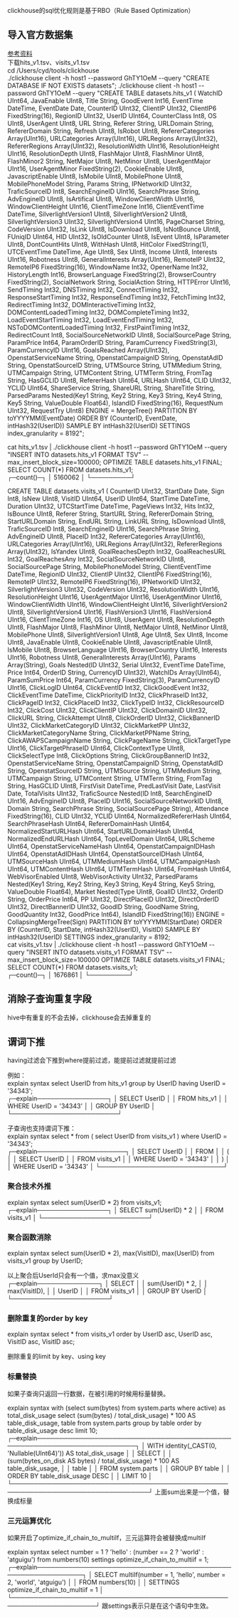 clickhouse的sql优化规则是基于RBO（Rule Based Optimization）

## 导入官方数据集

[参考资料](https://clickhouse.com/docs/zh/getting-started/example-datasets/metrica)  
下载hits_v1.tsv、visits_v1.tsv  
cd /Users/cyd/tools/clickhouse  
./clickhouse client -h host1 --password GhTY1OeM --query "CREATE DATABASE IF NOT EXISTS datasets";
./clickhouse client -h host1 --password GhTY1OeM --query "CREATE TABLE datasets.hits_v1 ( WatchID UInt64,  JavaEnable UInt8,  Title String,  GoodEvent Int16,  EventTime DateTime,  EventDate Date,  CounterID UInt32,  ClientIP UInt32,  ClientIP6 FixedString(16),  RegionID UInt32,  UserID UInt64,  CounterClass Int8,  OS UInt8,  UserAgent UInt8,  URL String,  Referer String,  URLDomain String,  RefererDomain String,  Refresh UInt8,  IsRobot UInt8,  RefererCategories Array(UInt16),  URLCategories Array(UInt16), URLRegions Array(UInt32),  RefererRegions Array(UInt32),  ResolutionWidth UInt16,  ResolutionHeight UInt16,  ResolutionDepth UInt8,  FlashMajor UInt8, FlashMinor UInt8,  FlashMinor2 String,  NetMajor UInt8,  NetMinor UInt8, UserAgentMajor UInt16,  UserAgentMinor FixedString(2),  CookieEnable UInt8, JavascriptEnable UInt8,  IsMobile UInt8,  MobilePhone UInt8,  MobilePhoneModel String,  Params String,  IPNetworkID UInt32,  TraficSourceID Int8, SearchEngineID UInt16,  SearchPhrase String,  AdvEngineID UInt8,  IsArtifical UInt8,  WindowClientWidth UInt16,  WindowClientHeight UInt16,  ClientTimeZone Int16,  ClientEventTime DateTime,  SilverlightVersion1 UInt8, SilverlightVersion2 UInt8,  SilverlightVersion3 UInt32,  SilverlightVersion4 UInt16,  PageCharset String,  CodeVersion UInt32,  IsLink UInt8,  IsDownload UInt8,  IsNotBounce UInt8,  FUniqID UInt64,  HID UInt32,  IsOldCounter UInt8, IsEvent UInt8,  IsParameter UInt8,  DontCountHits UInt8,  WithHash UInt8, HitColor FixedString(1),  UTCEventTime DateTime,  Age UInt8,  Sex UInt8,  Income UInt8,  Interests UInt16,  Robotness UInt8,  GeneralInterests Array(UInt16), RemoteIP UInt32,  RemoteIP6 FixedString(16),  WindowName Int32,  OpenerName Int32,  HistoryLength Int16,  BrowserLanguage FixedString(2),  BrowserCountry FixedString(2),  SocialNetwork String,  SocialAction String,  HTTPError UInt16, SendTiming Int32,  DNSTiming Int32,  ConnectTiming Int32,  ResponseStartTiming Int32,  ResponseEndTiming Int32,  FetchTiming Int32,  RedirectTiming Int32, DOMInteractiveTiming Int32,  DOMContentLoadedTiming Int32,  DOMCompleteTiming Int32,  LoadEventStartTiming Int32,  LoadEventEndTiming Int32, NSToDOMContentLoadedTiming Int32,  FirstPaintTiming Int32,  RedirectCount Int8, SocialSourceNetworkID UInt8,  SocialSourcePage String,  ParamPrice Int64, ParamOrderID String,  ParamCurrency FixedString(3),  ParamCurrencyID UInt16, GoalsReached Array(UInt32),  OpenstatServiceName String,  OpenstatCampaignID String,  OpenstatAdID String,  OpenstatSourceID String,  UTMSource String, UTMMedium String,  UTMCampaign String,  UTMContent String,  UTMTerm String, FromTag String,  HasGCLID UInt8,  RefererHash UInt64,  URLHash UInt64,  CLID UInt32,  YCLID UInt64,  ShareService String,  ShareURL String,  ShareTitle String,  ParsedParams Nested(Key1 String,  Key2 String, Key3 String, Key4 String, Key5 String,  ValueDouble Float64),  IslandID FixedString(16),  RequestNum UInt32,  RequestTry UInt8) ENGINE = MergeTree() PARTITION BY toYYYYMM(EventDate) ORDER BY (CounterID, EventDate, intHash32(UserID)) SAMPLE BY intHash32(UserID) SETTINGS index_granularity = 8192";  

cat hits_v1.tsv | ./clickhouse client -h host1 --password GhTY1OeM --query "INSERT INTO datasets.hits_v1 FORMAT TSV" --max_insert_block_size=100000;
OPTIMIZE TABLE datasets.hits_v1 FINAL;  
SELECT COUNT(*) FROM datasets.hits_v1;  
┌─count()─┐
│ 5160062 │
└─────────┘

CREATE TABLE datasets.visits_v1 ( CounterID UInt32,  StartDate Date,  Sign Int8,  IsNew UInt8,  VisitID UInt64,  UserID UInt64,  StartTime DateTime,  Duration UInt32,  UTCStartTime DateTime,  PageViews Int32,  Hits Int32,  IsBounce UInt8,  Referer String,  StartURL String,  RefererDomain String,  StartURLDomain String,  EndURL String,  LinkURL String,  IsDownload UInt8,  TraficSourceID Int8,  SearchEngineID UInt16,  SearchPhrase String,  AdvEngineID UInt8,  PlaceID Int32,  RefererCategories Array(UInt16),  URLCategories Array(UInt16),  URLRegions Array(UInt32),  RefererRegions Array(UInt32),  IsYandex UInt8,  GoalReachesDepth Int32,  GoalReachesURL Int32,  GoalReachesAny Int32,  SocialSourceNetworkID UInt8,  SocialSourcePage String,  MobilePhoneModel String,  ClientEventTime DateTime,  RegionID UInt32,  ClientIP UInt32,  ClientIP6 FixedString(16),  RemoteIP UInt32,  RemoteIP6 FixedString(16),  IPNetworkID UInt32,  SilverlightVersion3 UInt32,  CodeVersion UInt32,  ResolutionWidth UInt16,  ResolutionHeight UInt16,  UserAgentMajor UInt16,  UserAgentMinor UInt16,  WindowClientWidth UInt16,  WindowClientHeight UInt16,  SilverlightVersion2 UInt8,  SilverlightVersion4 UInt16,  FlashVersion3 UInt16,  FlashVersion4 UInt16,  ClientTimeZone Int16,  OS UInt8,  UserAgent UInt8,  ResolutionDepth UInt8,  FlashMajor UInt8,  FlashMinor UInt8,  NetMajor UInt8,  NetMinor UInt8,  MobilePhone UInt8,  SilverlightVersion1 UInt8,  Age UInt8,  Sex UInt8,  Income UInt8,  JavaEnable UInt8,  CookieEnable UInt8,  JavascriptEnable UInt8,  IsMobile UInt8,  BrowserLanguage UInt16,  BrowserCountry UInt16,  Interests UInt16,  Robotness UInt8,  GeneralInterests Array(UInt16),  Params Array(String),  Goals Nested(ID UInt32, Serial UInt32, EventTime DateTime,  Price Int64,  OrderID String, CurrencyID UInt32),  WatchIDs Array(UInt64),  ParamSumPrice Int64,  ParamCurrency FixedString(3),  ParamCurrencyID UInt16,  ClickLogID UInt64,  ClickEventID Int32,  ClickGoodEvent Int32,  ClickEventTime DateTime,  ClickPriorityID Int32,  ClickPhraseID Int32,  ClickPageID Int32,  ClickPlaceID Int32,  ClickTypeID Int32,  ClickResourceID Int32,  ClickCost UInt32,  ClickClientIP UInt32,  ClickDomainID UInt32,  ClickURL String,  ClickAttempt UInt8,  ClickOrderID UInt32,  ClickBannerID UInt32,  ClickMarketCategoryID UInt32,  ClickMarketPP UInt32,  ClickMarketCategoryName String,  ClickMarketPPName String,  ClickAWAPSCampaignName String,  ClickPageName String,  ClickTargetType UInt16,  ClickTargetPhraseID UInt64,  ClickContextType UInt8,  ClickSelectType Int8,  ClickOptions String,  ClickGroupBannerID Int32,  OpenstatServiceName String,  OpenstatCampaignID String,  OpenstatAdID String,  OpenstatSourceID String,  UTMSource String,  UTMMedium String,  UTMCampaign String,  UTMContent String,  UTMTerm String,  FromTag String,  HasGCLID UInt8,  FirstVisit DateTime,  PredLastVisit Date,  LastVisit Date,  TotalVisits UInt32,  TraficSource    Nested(ID Int8,  SearchEngineID UInt16, AdvEngineID UInt8, PlaceID UInt16, SocialSourceNetworkID UInt8, Domain String, SearchPhrase String, SocialSourcePage String),  Attendance FixedString(16),  CLID UInt32,  YCLID UInt64,  NormalizedRefererHash UInt64,  SearchPhraseHash UInt64,  RefererDomainHash UInt64,  NormalizedStartURLHash UInt64,  StartURLDomainHash UInt64,  NormalizedEndURLHash UInt64,  TopLevelDomain UInt64,  URLScheme UInt64,  OpenstatServiceNameHash UInt64,  OpenstatCampaignIDHash UInt64,  OpenstatAdIDHash UInt64,  OpenstatSourceIDHash UInt64,  UTMSourceHash UInt64,  UTMMediumHash UInt64,  UTMCampaignHash UInt64,  UTMContentHash UInt64,  UTMTermHash UInt64,  FromHash UInt64,  WebVisorEnabled UInt8,  WebVisorActivity UInt32,  ParsedParams    Nested(Key1 String,  Key2 String,  Key3 String,  Key4 String, Key5 String, ValueDouble    Float64),  Market Nested(Type UInt8, GoalID UInt32, OrderID String,  OrderPrice Int64,  PP UInt32,  DirectPlaceID UInt32,  DirectOrderID  UInt32,  DirectBannerID UInt32,  GoodID String, GoodName String, GoodQuantity Int32,  GoodPrice Int64),  IslandID FixedString(16)) ENGINE = CollapsingMergeTree(Sign) PARTITION BY toYYYYMM(StartDate) ORDER BY (CounterID, StartDate, intHash32(UserID), VisitID) SAMPLE BY intHash32(UserID) SETTINGS index_granularity = 8192;  
cat visits_v1.tsv | ./clickhouse client -h host1 --password GhTY1OeM --query "INSERT INTO datasets.visits_v1 FORMAT TSV" --max_insert_block_size=100000
OPTIMIZE TABLE datasets.visits_v1 FINAL;  
SELECT COUNT(*) FROM datasets.visits_v1;  
┌─count()─┐
│ 1676861 │
└─────────┘

## 消除子查询重复字段

hive中有重复的不会去掉，clickhouse会去掉重复的

## 谓词下推

having过滤会下推到where提前过滤，能提前过滤就提前过滤

例如：  
explain syntax select UserID from hits_v1 group by UserID having UserID = '34343';  
┌─explain────────────────┐
│ SELECT UserID          │
│ FROM hits_v1           │
│ WHERE UserID = '34343' │
│ GROUP BY UserID        │
└────────────────────────┘

子查询也支持谓词下推：  
explain syntax select * from ( select UserID from visits_v1 ) where UserID = '34343';  
┌─explain────────────────────┐
│ SELECT UserID              │
│ FROM                       │
│ (                          │
│     SELECT UserID          │
│     FROM visits_v1         │
│     WHERE UserID = '34343' │
│ )                          │
│ WHERE UserID = '34343'     │
└────────────────────────────┘

### 聚合技术外推

explain syntax select sum(UserID * 2) from visits_v1;
┌─explain────────────────┐
│ SELECT sum(UserID) * 2 │
│ FROM visits_v1         │
└────────────────────────┘

### 聚合函数消除

explain syntax select sum(UserID * 2), max(VisitID), max(UserID) from visits_v1 group by UserID;

以上聚合后UserId只会有一个值，求max没意义  
┌─explain──────────────┐
│ SELECT               │
│     sum(UserID) * 2, │
│     max(VisitID),    │
│     UserID           │
│ FROM visits_v1       │
│ GROUP BY UserID      │
└──────────────────────┘

### 删除重复的order by key

explain syntax select * from visits_v1 order by UserID asc, UserID asc, VisitID asc, VisitID asc;

删除重复的limit by key、using key

### 标量替换

如果子查询只返回一行数据，在被引用的时候用标量替换。  

explain syntax 
with 
(select sum(bytes) from system.parts where active) as total_disk_usage 
select  (sum(bytes) / total_disk_usage) * 100 AS table_disk_usage, table 
from system.parts 
group by table 
order by table_disk_usage desc 
limit 10;
┌─explain─────────────────────────────────────────────────────────────────────────┐
│ WITH identity(_CAST(0, 'Nullable(UInt64)')) AS total_disk_usage                 │
│ SELECT                                                                          │
│     (sum(bytes_on_disk AS bytes) / total_disk_usage) * 100 AS table_disk_usage, │
│     table                                                                       │
│ FROM system.parts                                                               │
│ GROUP BY table                                                                  │
│ ORDER BY table_disk_usage DESC                                                  │
│ LIMIT 10                                                                        │
└─────────────────────────────────────────────────────────────────────────────────┘
上面sum出来是一个值，替换成标量

### 三元运算优化

如果开启了optimize_if_chain_to_multiIf，三元运算符会被替换成multiIf  

explain syntax select number = 1 ? 'hello' : (number == 2 ? 'world' : 'atguigu') from 
numbers(10) settings optimize_if_chain_to_multiif = 1;
┌─explain─────────────────────────────────────────────────────────────┐
│ SELECT multiIf(number = 1, 'hello', number = 2, 'world', 'atguigu') │
│ FROM numbers(10)                                                    │
│ SETTINGS optimize_if_chain_to_multiif = 1                           │
└─────────────────────────────────────────────────────────────────────┘
跟settings表示只是在这个语句中生效。
